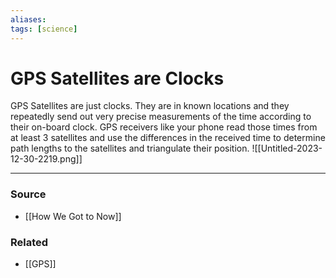 ```yaml
---
aliases: 
tags: [science]
---
```


# GPS Satellites are Clocks
GPS Satellites are just clocks. They are in known locations and they repeatedly send out very precise measurements of the time according to their on-board clock. GPS receivers like your phone read those times from at least 3 satellites and use the differences in the received time to determine path lengths to the satellites and triangulate their position.
![[Untitled-2023-12-30-2219.png]]

---
### Source
- [[How We Got to Now]]

### Related
- [[GPS]]
 